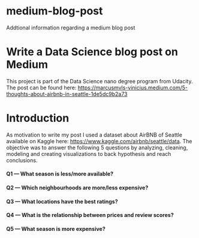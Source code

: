 # medium-blog-post
Addtional information regarding a medium blog post

# Write a Data Science blog post on Medium
This project is part of the Data Science nano degree program from Udacity. The post can be found here: https://marcusmvls-vinicius.medium.com/5-thoughts-about-airbnb-in-seattle-1de5dc9b2a73

# Introduction
As motivation to write my post I used a dataset about AirBNB of Seattle available on Kaggle here: https://www.kaggle.com/airbnb/seattle/data. The objective was to answer the following 5 questions by analyzing, cleaning, modeling and creating visualizations to back hypothesis and reach conclusions.

 #### Q1 — What season is less/more available?
 #### Q2 — Which neighbourhoods are more/less expensive?
 #### Q3 — What locations have the best ratings?
 #### Q4 — What is the relationship between prices and review scores?
 #### Q5 — What season is more expensive?

